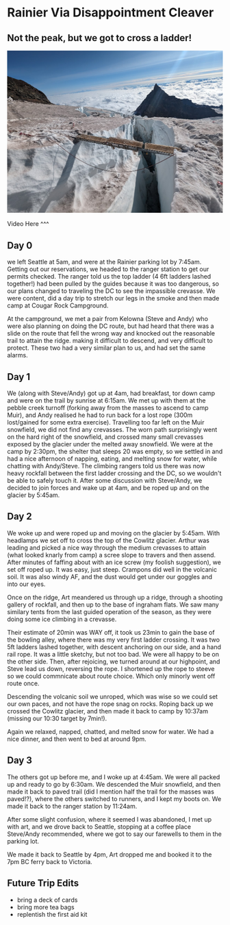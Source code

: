 




# Rainier Via Disappointment Cleaver
## Not the peak, but we got to cross a ladder!
[![Rainier Video](../photos/rainier/Ladder.jpg)](https://s3.us-west-2.amazonaws.com/john.oram.ca/videos/Rainier2.MP4 "Rainier")

Video Here ^^^


## Day 0
we left Seattle at 5am, and were at the Rainier parking lot by 7:45am.
Getting out our reservations, we headed to the ranger station to get our permits checked.
The ranger told us the top ladder (4 6ft ladders lashed together!) had been pulled by the guides because it was too dangerous, so our plans changed to traveling the DC to see the impassible crevasse. We were content, did a day trip to stretch our legs in the smoke and then made camp at Cougar Rock Campground.

At the campground, we met a pair from Kelowna (Steve and Andy) who were also planning on doing the DC route, but had heard that there was a slide on the route that fell the wrong way and knocked out the reasonable trail to attain the ridge. making it difficult to descend, and very difficult to protect.
These two had a very similar plan to us, and had set the same alarms.

## Day 1
We (along with Steve/Andy) got up at 4am, had breakfast, tor down camp and were on the trail by sunrise at 6:15am. We met up with them at the pebble creek turnoff (forking away from the masses to ascend to camp Muir), and Andy realised he had to run back for a lost rope (300m lost/gained for some extra exercise).
Travelling too far left on the Muir snowfield, we did not find any crevasses. The worn path surprisingly went on the hard right of the snowfield, and crossed many small crevasses exposed by the glacier under the melted away snowfield.
We were at the camp by 2:30pm, the shelter that sleeps 20 was empty, so we settled in and had a nice afternoon of napping, eating, and melting snow for water, while chatting with Andy/Steve.
The climbing rangers told us there was now heavy rockfall between the first ladder crossing and the DC, so we wouldn't be able to safely touch it.
After some discussion with Steve/Andy, we decided to join forces and wake up at 4am, and be roped up and on the glacier by 5:45am.

## Day 2
We woke up and were roped up and moving on the glacier by 5:45am. With headlamps we set off to cross the top of the Cowlitz glacier. Arthur was leading and picked a nice way through the medium crevasses to attain (what looked knarly from camp) a scree slope to travers and then assend. After minutes of faffing about with an ice screw (my foolish suggestion), we set off roped up.
It was easy, just steep. Crampons did well in the volcanic soil. It was also windy AF, and the dust would get under our goggles and into our eyes.

Once on the ridge, Art meandered us through up a ridge, through a shooting gallery of rockfall, and then up to the base of ingraham flats.
We saw many similary tents from the last guided operation of the season, as they were doing some ice climbing in a crevasse.

Their estimate of 20min was WAY off, it took us 23min to gain the base of the bowling alley,
where there was my very first ladder crossing.
It was two 5ft ladders lashed together, with descent anchoring on our side, and a hand rail rope. It was a little sketchy, but not too bad. We were all happy to be on the other side.
Then, after rejoicing, we turned around at our highpoint, and Steve lead us down, reversing the rope. I shortened up the rope to steeve so we could commnicate about route choice. Which only minorly went off route once.

Descending the volcanic soil we unroped, which was wise so we could set our own paces, and not have the rope snag on rocks.
Roping back up we crossed the Cowlitz glacier, and then made it back to camp by 10:37am (missing our 10:30 target by 7min!).

Again we relaxed, napped, chatted, and melted snow for water. We had a nice dinner, and then went to bed at around 9pm.

## Day 3
The others got up before me, and I woke up at 4:45am. We were all packed up and ready to go by 6:30am. We descended the Muir snowfield, and then made it back to paved trail (did I mention half the trail for the masses was paved!?), where the others switched to runners, and I kept my boots on. We made it back to the ranger station by 11:24am.

After some slight confusion, where it seemed I was abandoned, I met up with art, and we drove back to Seattle, stopping at a coffee place Steve/Andy recommended, where we got to say our farewells to them in the parking lot.

We made it back to Seattle by 4pm, Art dropped me and booked it to the 7pm BC ferry back to Victoria.

## Future Trip Edits
- bring a deck of cards
- bring more tea bags
- replentish the first aid kit
